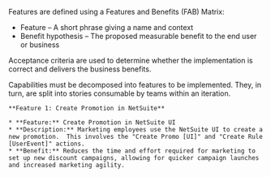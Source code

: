 Features are defined using a Features and Benefits (FAB) Matrix:
* Feature – A short phrase giving a name and context
* Benefit hypothesis – The proposed measurable benefit to the end user or business

Acceptance criteria are used to determine whether the implementation is correct and delivers the business benefits.

Capabilities must be decomposed into features to be implemented. They, in turn, are split into stories consumable by teams within an iteration.

    **Feature 1: Create Promotion in NetSuite**

    * **Feature:** Create Promotion in NetSuite UI
    * **Description:** Marketing employees use the NetSuite UI to create a new promotion.  This involves the "Create Promo [UI]" and "Create Rule [UserEvent]" actions.
    * **Benefit:** Reduces the time and effort required for marketing to set up new discount campaigns, allowing for quicker campaign launches and increased marketing agility.
